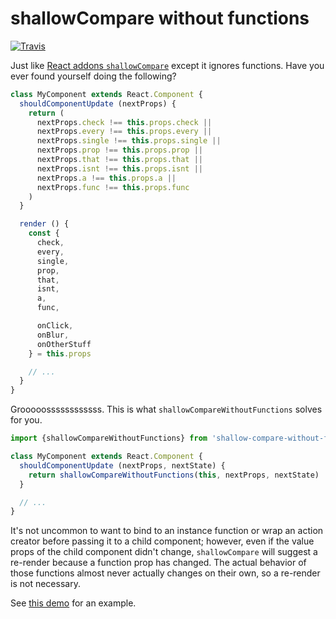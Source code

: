 # shallowCompare without functions

[![Travis][build-badge]][build]

Just like [React addons `shallowCompare`](https://facebook.github.io/react/docs/shallow-compare.html) except it ignores functions.
Have you ever found yourself doing the following?

```js
class MyComponent extends React.Component {
  shouldComponentUpdate (nextProps) {
    return (
      nextProps.check !== this.props.check ||
      nextProps.every !== this.props.every ||
      nextProps.single !== this.props.single ||
      nextProps.prop !== this.props.prop ||
      nextProps.that !== this.props.that ||
      nextProps.isnt !== this.props.isnt ||
      nextProps.a !== this.props.a ||
      nextProps.func !== this.props.func
    )
  }

  render () {
    const {
      check,
      every,
      single,
      prop,
      that,
      isnt,
      a,
      func,

      onClick,
      onBlur,
      onOtherStuff
    } = this.props

    // ...
  }
}
```

Grooooossssssssssss.  This is what `shallowCompareWithoutFunctions` solves for you.


```js
import {shallowCompareWithoutFunctions} from 'shallow-compare-without-functions'

class MyComponent extends React.Component {
  shouldComponentUpdate (nextProps, nextState) {
    return shallowCompareWithoutFunctions(this, nextProps, nextState)
  }

  // ...
}
```

It's not uncommon to want to bind to an instance function or wrap an action creator before passing it to a child component; however, even if the value props of the child component didn't change,
`shallowCompare` will suggest a re-render because a function prop has changed. The actual behavior of those
functions almost never actually changes on their own, so a re-render is not necessary.

See [this demo](http://shallow-compare-without-functions.surge.sh) for an example.

[build-badge]: https://img.shields.io/travis/garbles/shallow-compare-without-functions/master.svg?style=flat-square
[build]: https://travis-ci.org/garbles/shallow-compare-without-functions
